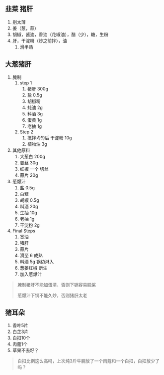 ## 韭菜 猪肝

1. 别太薄
2. 姜（葱，蒜）
3. 胡椒，酱油，香油（花椒油），醋（少），糖，生粉
4. 肝，干淀粉（炒之前拌），油
   1. 滑半熟

## 大葱猪肝

1. 腌制
   1. step 1
      1. 猪肝 300g
      2. 盐 0.5g
      3. 胡椒粉
      4. 蚝油 2g
      5. 料酒 3g
      6. 蛋黄 1g
      7. 老抽 1g
   2. Step 2
      1. 搅拌均匀后 干淀粉 10g
      2. 植物油 3g
2. 其他原料
   1. 大葱白 200g
   2. 姜丝 30g
   3. 红椒 一个 切丝
   4. 蒜片 20g
3. 葱爆汁
   1. 盐 0.5g
   2. 白糖
   3. 胡椒 0.5g
   4. 料酒 20g
   5. 生抽 10g
   6. 老抽 1g
   7. 干淀粉 2g
4. Final Steps
   1. 宽油
   2. 猪肝
   3. 蒜片
   4. 滑至 6 成熟
   5. 料酒 5g 锅边淋入
   6. 葱姜红椒 断生
   7. 加入葱爆汁

> 腌制猪肝不能加蛋清，否则下锅容易脱桨
>
> 葱爆汁下锅不能久炒，否则猪肝太老


## 猪耳朵

1. 香叶5片
2. 白芷3片
3. 白扣10个
4. 肉蔻1个
5. 草果不去籽？
   
> 白扣比例这么高吗，上次炖3斤牛腩放了一个肉蔻和一个白扣，白扣放少了吗？
